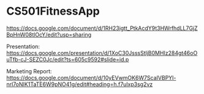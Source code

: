 # CS501FitnessApp

https://docs.google.com/document/d/1RH23igtt_PtkAcdY9t3HWrfhdLL7GjZBpHnW08tlOcY/edit?usp=sharing

Presentation: https://docs.google.com/presentation/d/1XoC30JsssStljB0MHIz284gt46oOuTfb-cJ-SEZC0Jc/edit?ts=605c9592#slide=id.p

Marketing Report: https://docs.google.com/document/d/10yEVwmOK6W7ScaIVBPYl-nrl7oNIK1TaTE6W9pNO41g/edit#heading=h.f7ulxp3sg2vz
